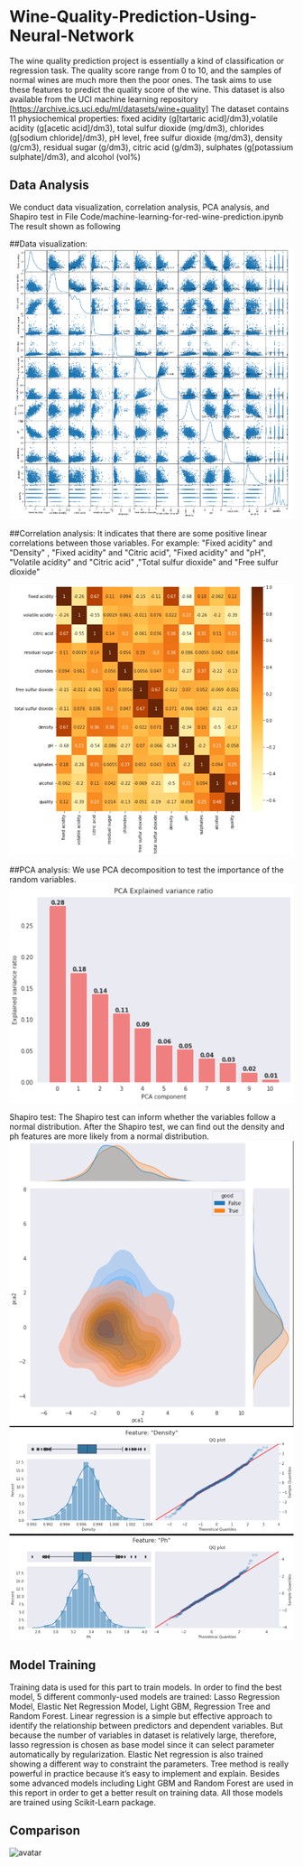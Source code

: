 # Wine-Quality-Prediction-Using-Neural-Network

The wine quality prediction project is essentially a kind of classification or regression task. The quality score range from 0 to 10, and the samples of normal wines are much more then the poor ones. The task aims to use these features to predict the quality score of the wine. 
This dataset is also available from the UCI machine learning repository [https://archive.ics.uci.edu/ml/datasets/wine+quality]
The dataset contains 11 physiochemical properties: fixed acidity (g[tartaric acid]/dm3),volatile acidity (g[acetic acid]/dm3), total sulfur dioxide (mg/dm3), chlorides (g[sodium chloride]/dm3), pH level, free sulfur dioxide (mg/dm3), density (g/cm3), residual sugar (g/dm3), citric acid (g/dm3), sulphates (g[potassium sulphate]/dm3), and alcohol (vol\%)

## Data Analysis

We conduct data visualization, correlation analysis, PCA analysis, and Shapiro test in File Code/machine-learning-for-red-wine-prediction.ipynb
The result shown as following

##Data visualization:
![avatar](https://github.com/shengnandi/Wine-Quality-Prediction-Using-Neural-Network/blob/main/picture/2.png)

##Correlation analysis:
It indicates that there are some positive linear correlations between those variables. For example:  "Fixed acidity" and "Density" ,  "Fixed acidity" and "Citric acid", "Fixed acidity" and "pH", "Volatile acidity" and "Citric acid" ,"Total sulfur dioxide" and "Free sulfur dioxide"

![avatar](https://github.com/shengnandi/Wine-Quality-Prediction-Using-Neural-Network/blob/main/picture/1.png)

##PCA analysis: 
We use PCA decomposition to test the importance of the random variables.
![avatar](https://github.com/shengnandi/Wine-Quality-Prediction-Using-Neural-Network/blob/main/picture/3.png)

Shapiro test: 
The Shapiro test can inform whether the variables follow a normal distribution. After the Shapiro test, we can find out the density and ph features are more likely from a normal distribution.
![avatar](https://github.com/shengnandi/Wine-Quality-Prediction-Using-Neural-Network/blob/main/picture/4.png)
![avatar](https://github.com/shengnandi/Wine-Quality-Prediction-Using-Neural-Network/blob/main/picture/5.png)


## Model Training
Training data is used for this part to train models. In order to find the best model, 5 different commonly-used models are trained: Lasso Regression Model, Elastic Net Regression Model, Light GBM, Regression Tree and Random Forest.
Linear regression is a simple but effective approach to identify the relationship between predictors and dependent variables. But because the number of variables in dataset is relatively large, therefore, lasso regression is chosen as base model since it can select parameter automatically by regularization. Elastic Net regression is also trained showing a different way to constraint the parameters. Tree method is really powerful in practice because it’s easy to implement and explain. Besides some advanced models including Light GBM and Random Forest are used in this report in order to get a better result on training data.
All those models are trained using Scikit-Learn package.

## Comparison

![avatar](https://github.com/shengnandi/Machine-Learning-Project-Airbnb-Prediction-/blob/main/picture/4.png)




